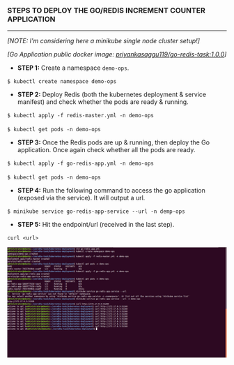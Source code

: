 ### STEPS TO DEPLOY THE GO/REDIS INCREMENT COUNTER APPLICATION

---

*[NOTE: I'm considering here a minikube single node cluster setup!]*

*[Go Application public docker image: [priyankasaggu119/go-redis-task:1.0.0](https://hub.docker.com/layers/priyankasaggu119/go-redis-task/1.0.0/images/sha256-2a8bf9d4a4b037dc579371368fa91bc4476f1979746984050eac76cb491d7953?context=repo)]*

- **STEP 1:** Create a namespace `demo-ops`.

```
$ kubectl create namespace demo-ops
```  

- **STEP 2:** Deploy Redis (both the kubernetes deployment & service manifest) and check whether the pods are ready & running.

```
$ kubectl apply -f redis-master.yml -n demo-ops

$ kubectl get pods -n demo-ops
```

- **STEP 3:** Once the Redis pods are up & running, then deploy the Go application. Once again check whether all the pods are ready.

```
$ kubectl apply -f go-redis-app.yml -n demo-ops

$ kubectl get pods -n demo-ops
```

- **STEP 4:** Run the following command to access the go application (exposed via the service). It will output a url.

```
$ minikube service go-redis-app-service --url -n demp-ops
```

- **STEP 5:** Hit the endpoint/url (received in the last step).

```
curl <url>
```

![output-screenshot](image/output.png)
